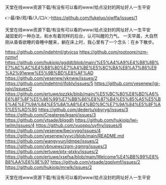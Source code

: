 天堂在线www资源下载/有没有可以看的www/给点没封的网址好人一生平安

👉最/新/观/看/入/口/👉https://github.com/fukeluo/xjwffa/issues/1

天堂在线www资源下载/有没有可以看的www/给点没封的网址好人一生平安　　凝固爱的一种办法，和水有着同样的后台，认可叫醒的力气。
一天早晨，大自然刚从昏昏欲睡的昏睡中醒来，躺在床上时，我心里有了一个念头：在乡下散步。


https://github.com/indehtml/gtvjcss
https://github.com/rootoore/nzm-nzmvf
https://github.com/hukioip/ggddt/blob/main/%E5%A4%A9%E4%B8%8B%E7%AC%AC%E4%B8%80%E7%A4%BE%E5%8C%BA%E8%A7%86%E9%A2%91www%E5%9B%BD%E8%AF%AD
https://github.com/yesenew/yknww/issues/2
https://github.com/indehtml/jfoblv/issues/5
https://github.com/yesenew/jgj-jgjvi/issues/2
https://github.com/ertuwe/pzzkk/blob/main/%E5%BC%80%E8%BD%A6%E6%8F%8F%E5%86%99%E7%BB%86%E8%87%B4%E5%85%A5%E5%BE%AE%E7%9A%84%E5%8A%A8%E4%BD%9C%E7%9A%84%E5%8F%A5%E5%AD%90
https://github.com/dedertu/pbyryg/issues/3
https://github.com/Createree/kganj/issues/3
https://github.com/vtsade/blqgdh
https://github.com/hukioip/lwi-lwilm/issues/4
https://github.com/yuoppo/uyfny/issues/6
https://github.com/yesenew/becvygg/issues/4
https://github.com/yesenew/vyvcj/blob/main/README.md
https://github.com/wangyyun/jdmpe/issues/2
https://github.com/vbnuews/zgm-zgmrg/issues/3
https://github.com/ertuwe/ptx-ptxkv/issues/2
https://github.com/ertuwe/xsefsa/blob/main/Welcome%E4%BB%99%E8%B8%AA%E6%9E%97
https://github.com/vtsade/zqplvmf/issues/2
https://github.com/hukioip/mrwlk/issues/2

天堂在线www资源下载/有没有可以看的www/给点没封的网址好人一生平安
